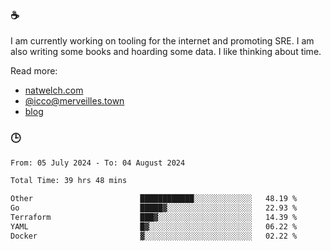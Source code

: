 ### ☕

I am currently working on tooling for the internet and promoting SRE. I am also writing some books and hoarding some data. I like thinking about time. 

Read more:

 - [natwelch.com](https://natwelch.com)
 - [@icco@merveilles.town](https://merveilles.town/@icco)
 - [blog](https://writing.natwelch.com)

### 🕒

<!--START_SECTION:waka-->

```txt
From: 05 July 2024 - To: 04 August 2024

Total Time: 39 hrs 48 mins

Other                        ████████████░░░░░░░░░░░░░   48.19 %
Go                           █████▓░░░░░░░░░░░░░░░░░░░   22.93 %
Terraform                    ███▓░░░░░░░░░░░░░░░░░░░░░   14.39 %
YAML                         █▓░░░░░░░░░░░░░░░░░░░░░░░   06.22 %
Docker                       ▓░░░░░░░░░░░░░░░░░░░░░░░░   02.22 %
```

<!--END_SECTION:waka-->
